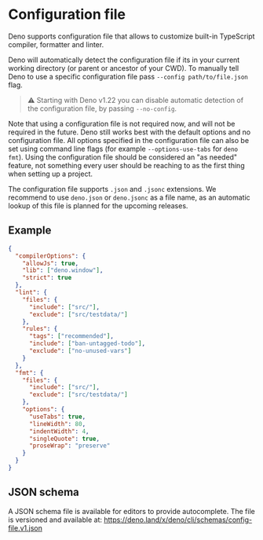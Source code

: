 # Configuration file

Deno supports configuration file that allows to customize built-in TypeScript
compiler, formatter and linter.

Deno will automatically detect the configuration file if its in your current
working directory (or parent or ancestor of your CWD). To manually tell Deno to
use a specific configuration file pass `--config path/to/file.json` flag.

> ⚠️ Starting with Deno v1.22 you can disable automatic detection of the
> configuration file, by passing `--no-config`.

Note that using a configuration file is not required now, and will not be
required in the future. Deno still works best with the default options and no
configuration file. All options specified in the configuration file can also be
set using command line flags (for example `--options-use-tabs` for `deno fmt`).
Using the configuration file should be considered an "as needed" feature, not
something every user should be reaching to as the first thing when setting up a
project.

The configuration file supports `.json` and `.jsonc` extensions. We recommend to
use `deno.json` or `deno.jsonc` as a file name, as an automatic lookup of this
file is planned for the upcoming releases.

## Example

```json
{
  "compilerOptions": {
    "allowJs": true,
    "lib": ["deno.window"],
    "strict": true
  },
  "lint": {
    "files": {
      "include": ["src/"],
      "exclude": ["src/testdata/"]
    },
    "rules": {
      "tags": ["recommended"],
      "include": ["ban-untagged-todo"],
      "exclude": ["no-unused-vars"]
    }
  },
  "fmt": {
    "files": {
      "include": ["src/"],
      "exclude": ["src/testdata/"]
    },
    "options": {
      "useTabs": true,
      "lineWidth": 80,
      "indentWidth": 4,
      "singleQuote": true,
      "proseWrap": "preserve"
    }
  }
}
```

## JSON schema

A JSON schema file is available for editors to provide autocomplete. The file is
versioned and available at:
https://deno.land/x/deno/cli/schemas/config-file.v1.json
